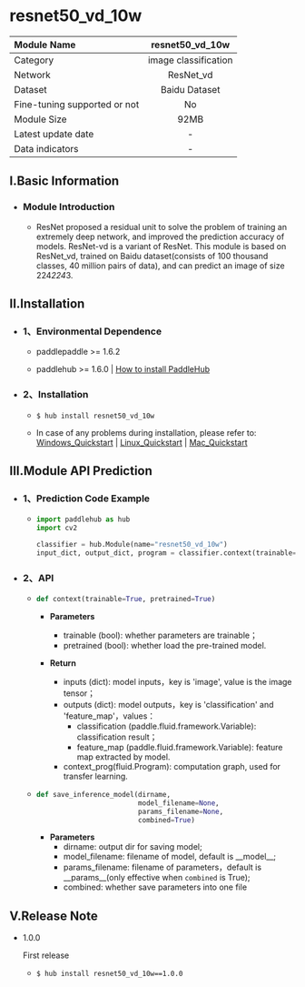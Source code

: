 # resnet50_vd_10w

|Module Name|resnet50_vd_10w|
| :--- | :---: |
|Category|image classification|
|Network|ResNet_vd|
|Dataset|Baidu Dataset|
|Fine-tuning supported or not|No|
|Module Size|92MB|
|Latest update date|-|
|Data indicators|-|


## I.Basic Information



- ### Module Introduction

  - ResNet proposed a residual unit to solve the problem of training an extremely deep network, and improved the prediction accuracy of models. ResNet-vd is a variant of ResNet. This module is based on ResNet_vd, trained on Baidu dataset(consists of 100 thousand classes, 40 million pairs of data), and can predict an image of size 224*224*3.


## II.Installation

- ### 1、Environmental Dependence  

  - paddlepaddle >= 1.6.2  

  - paddlehub >= 1.6.0  | [How to install PaddleHub](../../../../docs/docs_en/get_start/installation.rst)


- ### 2、Installation

  - ```shell
    $ hub install resnet50_vd_10w
    ```
  - In case of any problems during installation, please refer to: [Windows_Quickstart](../../../../docs/docs_en/get_start/windows_quickstart.md) | [Linux_Quickstart](../../../../docs/docs_en/get_start/linux_quickstart.md) | [Mac_Quickstart](../../../../docs/docs_en/get_start/mac_quickstart.md)

## III.Module API Prediction

- ### 1、Prediction Code Example

  - ```python
    import paddlehub as hub
    import cv2

    classifier = hub.Module(name="resnet50_vd_10w")
    input_dict, output_dict, program = classifier.context(trainable=True)
    ```

- ### 2、API

  - ```python
    def context(trainable=True, pretrained=True)
    ```
    - **Parameters**
      - trainable (bool): whether parameters are trainable；<br/>
      - pretrained (bool): whether load the pre-trained model.

    - **Return**
      - inputs (dict): model inputs，key is 'image', value is the image tensor；<br/>
      - outputs (dict): model outputs，key is 'classification' and 'feature_map'，values：
        - classification (paddle.fluid.framework.Variable): classification result；
        - feature\_map (paddle.fluid.framework.Variable): feature map extracted by model.
      - context\_prog(fluid.Program): computation graph, used for transfer learning.



  - ```python
    def save_inference_model(dirname,
                             model_filename=None,
                             params_filename=None,
                             combined=True)
    ```
    - **Parameters**
      - dirname: output dir for saving model; <br/>
      - model_filename: filename of model, default is \_\_model\_\_; <br/>
      - params_filename: filename of parameters，default is \_\_params\_\_(only effective when `combined` is True); <br/>
      - combined: whether save parameters into one file






## V.Release Note

* 1.0.0

  First release

  - ```shell
    $ hub install resnet50_vd_10w==1.0.0
    ```

